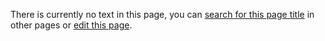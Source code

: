 There is currently no text in this page, you can [search for this page title](http://ontologydesignpatterns.org/wiki/Special:Search/Template "Special:Search/Template") in other pages or [edit this page](http://ontologydesignpatterns.org/wiki/index.php?title=Submissions:Template&action=edit "http://ontologydesignpatterns.org/wiki/index.php?title=Submissions:Template&action=edit").